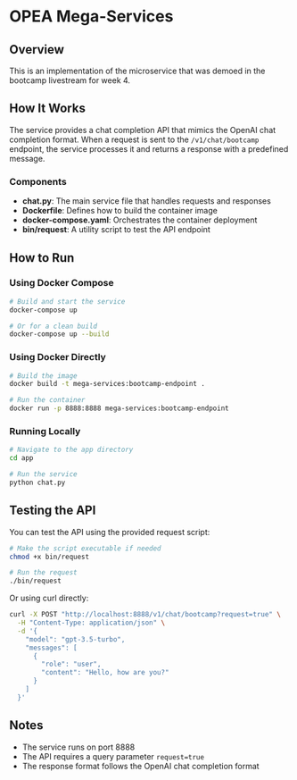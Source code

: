 # OPEA Mega-Services

## Overview

This is an implementation of the microservice that was demoed in the bootcamp livestream for week 4.

## How It Works

The service provides a chat completion API that mimics the OpenAI chat completion format. When a request is sent to the `/v1/chat/bootcamp` endpoint, the service processes it and returns a response with a predefined message.

### Components

- **chat.py**: The main service file that handles requests and responses
- **Dockerfile**: Defines how to build the container image
- **docker-compose.yaml**: Orchestrates the container deployment
- **bin/request**: A utility script to test the API endpoint

## How to Run

### Using Docker Compose

```bash
# Build and start the service
docker-compose up

# Or for a clean build
docker-compose up --build
```

### Using Docker Directly

```bash
# Build the image
docker build -t mega-services:bootcamp-endpoint .

# Run the container
docker run -p 8888:8888 mega-services:bootcamp-endpoint
```

### Running Locally

```bash
# Navigate to the app directory
cd app

# Run the service
python chat.py
```

## Testing the API

You can test the API using the provided request script:

```bash
# Make the script executable if needed
chmod +x bin/request

# Run the request
./bin/request
```

Or using curl directly:

```bash
curl -X POST "http://localhost:8888/v1/chat/bootcamp?request=true" \
  -H "Content-Type: application/json" \
  -d '{
    "model": "gpt-3.5-turbo",
    "messages": [
      {
        "role": "user",
        "content": "Hello, how are you?"
      }
    ]
  }'
```

## Notes

- The service runs on port 8888
- The API requires a query parameter `request=true`
- The response format follows the OpenAI chat completion format
